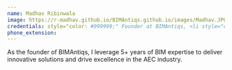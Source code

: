 ```yaml
---
name: Madhav Ribinwala
image: https://r-madhav.github.io/BIMAntiqs.github.io/images/Madhav.JPG
credentials: style="color: #999999;" Founder at BIMAntiqs, <li style="color: #999999;">BIM Specialist, Civil Engineer</li>
phone_extension: 
---
```


As the founder of BIMAntiqs, I leverage 5+ years of BIM expertise to deliver innovative solutions and drive excellence in the AEC industry.
